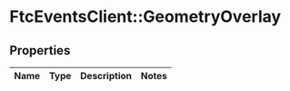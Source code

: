 # FtcEventsClient::GeometryOverlay

## Properties
Name | Type | Description | Notes
------------ | ------------- | ------------- | -------------

